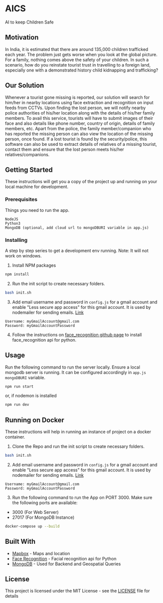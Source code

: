# AICS

AI to keep Children Safe

## Motivation

In India, it is estimated that there are around 135,000 children trafficked each year.
The problem just gets worse when you look at the global picture.
For a  family, nothing comes above the safety of your children.
In such a scenario, how do you reinstate tourist trust in travelling to a foreign land, especially one with a demonstrated history child kidnapping and trafficking?

## Our Solution

Whenever a tourist gone missing is reported, our solution will search for him/her in nearby locations using face extraction and recognition on input feeds from CCTVs. Upon finding the lost person, we will notify nearby police authorities of his/her location along with the details of his/her family members. To avail this service, tourists will have to submit images of their face and also details like phone number, country of origin, details of family members, etc. Apart from the police, the family member/companion who has reported the missing person can also view the location of the missing person, once found. If a lost tourist is found by the security/police, this software can also be used to extract details of relatives of a missing tourist, contact them and ensure that the lost person meets his/her relatives/companions.

## Getting Started

These instructions will get you a copy of the project up and running on your local machine for development.

### Prerequisites

Things you need to run the app.

```
NodeJS
Python3
MongoDB (optional, add cloud url to mongoDBURI variable in app.js)
```

### Installing

A step by step series to get a development env running. Note: It will not work on windows.

1. Install NPM packages

```sh
npm install
```

2. Run the init script to create necessary folders.

```sh
bash init.sh
```

3. Add email username and password in `config.js` for a gmail account and enable "Less secure app access" for this gmail account. It is used by nodemailer for sending emails. [Link](https://myaccount.google.com/security)

```
Username: myGmailAccount@gmail.com
Password: myGmailAccountPassword
```

4. Follow the instructions on [face_recognition github page](https://github.com/ageitgey/face_recognition#installation) to install face_recognition api for python. 

## Usage

Run the following command to run the server locally. Ensure a local mongodb server is running.
It can be configured accordingly in `app.js mongoDBURI` variable.
```sh
npm run start
```

or, if nodemon is installed

```sh
npm run dev
```

## Running on Docker
These instructions will help in running an instance of project on a docker container.


1. Clone the Repo and run the init script to create necessary folders.

```sh
bash init.sh
```

2. Add email username and password in `config.js` for a gmail account and enable "Less secure app access" for this gmail account. It is used by nodemailer for sending emails. [Link](https://myaccount.google.com/security)

```
Username: myGmailAccount@gmail.com
Password: myGmailAccountPassword
```

3. Run the following command to run the App on PORT 3000. Make sure the following ports are available:
 - 3000 (For Web Server)
 - 27017 (For MongoDB Instance)

```sh
docker-compose up --build
```

## Built With

* [Mapbox](https://docs.mapbox.com/mapbox-gl-js/api/) - Maps and location
* [Face Recognition](https://github.com/ageitgey/face_recognition) - Facial recognition api for Python
* [MongoDB](https://docs.mongodb.com/manual/geospatial-queries/) - Used for Backend and Geospatial Queries

## License

This project is licensed under the MIT License - see the [LICENSE](LICENSE) file for details
